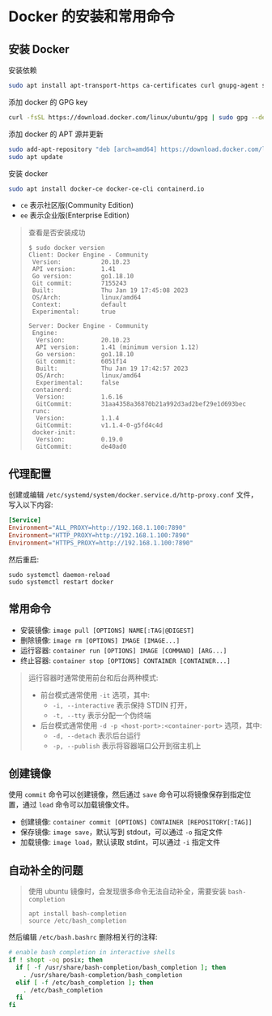 # Docker 的安装和常用命令

## 安装 Docker

安装依赖
```bash
sudo apt install apt-transport-https ca-certificates curl gnupg-agent software-properties-common
```

添加 docker 的 GPG key
```bash
curl -fsSL https://download.docker.com/linux/ubuntu/gpg | sudo gpg --dearmor -o /etc/apt/trusted.gpg.d/docker.gpg
```

添加 docker 的 APT 源并更新
```bash
sudo add-apt-repository "deb [arch=amd64] https://download.docker.com/linux/ubuntu $(lsb_release -cs) stable"
sudo apt update
```

安装 docker
```bash
sudo apt install docker-ce docker-ce-cli containerd.io
```
* `ce` 表示社区版(Community Edition)
* `ee` 表示企业版(Enterprise Edition)

> 查看是否安装成功
> ```
> $ sudo docker version
> Client: Docker Engine - Community
>  Version:           20.10.23
>  API version:       1.41
>  Go version:        go1.18.10
>  Git commit:        7155243
>  Built:             Thu Jan 19 17:45:08 2023
>  OS/Arch:           linux/amd64
>  Context:           default
>  Experimental:      true
> 
> Server: Docker Engine - Community
>  Engine:
>   Version:          20.10.23
>   API version:      1.41 (minimum version 1.12)
>   Go version:       go1.18.10
>   Git commit:       6051f14
>   Built:            Thu Jan 19 17:42:57 2023
>   OS/Arch:          linux/amd64
>   Experimental:     false
>  containerd:
>   Version:          1.6.16
>   GitCommit:        31aa4358a36870b21a992d3ad2bef29e1d693bec
>  runc:
>   Version:          1.1.4
>   GitCommit:        v1.1.4-0-g5fd4c4d
>  docker-init:
>   Version:          0.19.0
>   GitCommit:        de40ad0
> ```

## 代理配置

创建或编辑 `/etc/systemd/system/docker.service.d/http-proxy.conf` 文件，写入以下内容:  

```conf
[Service]
Environment="ALL_PROXY=http://192.168.1.100:7890"
Environment="HTTP_PROXY=http://192.168.1.100:7890"
Environment="HTTPS_PROXY=http://192.168.1.100:7890"
```

然后重启:  

```
sudo systemctl daemon-reload
sudo systemctl restart docker
```

## 常用命令

* 安装镜像: `image pull [OPTIONS] NAME[:TAG|@DIGEST]`   
* 删除镜像: `image rm [OPTIONS] IMAGE [IMAGE...]`  
* 运行容器: `container run [OPTIONS] IMAGE [COMMAND] [ARG...]`  
* 终止容器: `container stop [OPTIONS] CONTAINER [CONTAINER...]`

> 运行容器时通常使用前台和后台两种模式:  
> * 前台模式通常使用 `-it` 选项，其中:  
>   * `-i, --interactive` 表示保持 STDIN 打开， 
>   * `-t, --tty` 表示分配一个伪终端
> * 后台模式通常使用 `-d -p <host-port>:<container-port>` 选项，其中:  
>   * `-d, --detach` 表示后台运行
>   * `-p, --publish` 表示将容器端口公开到宿主机上

## 创建镜像

使用 `commit` 命令可以创建镜像，然后通过 `save` 命令可以将镜像保存到指定位置，通过 `load` 命令可以加载镜像文件。  
* 创建镜像: `container commit [OPTIONS] CONTAINER [REPOSITORY[:TAG]]`
* 保存镜像: `image save`，默认写到 stdout，可以通过 `-o` 指定文件
* 加载镜像: `image load`，默认读取 stdint，可以通过 `-i` 指定文件

## 自动补全的问题
> 使用 ubuntu 镜像时，会发现很多命令无法自动补全，需要安装 `bash-completion`
> ```
> apt install bash-completion
> source /etc/bash_completion
> ```

然后编辑 `/etc/bash.bashrc`  删除相关行的注释:  

```bash
# enable bash completion in interactive shells
if ! shopt -oq posix; then
  if [ -f /usr/share/bash-completion/bash_completion ]; then
    . /usr/share/bash-completion/bash_completion
  elif [ -f /etc/bash_completion ]; then
    . /etc/bash_completion
  fi
fi
```